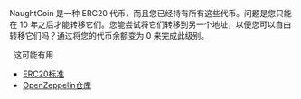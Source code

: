 NaughtCoin 是一种 ERC20 代币，而且您已经持有所有这些代币。问题是您只能在 10 年之后才能转移它们。您能尝试将它们转移到另一个地址，以便您可以自由转移它们吗？通过将您的代币余额变为 0 来完成此级别。


&nbsp;
这可能有用
*  [ERC20标准](https://github.com/ethereum/EIPs/blob/master/EIPS/eip-20.md)
*  [OpenZeppelin仓库](https://github.com/OpenZeppelin/zeppelin-solidity/tree/master/contracts)